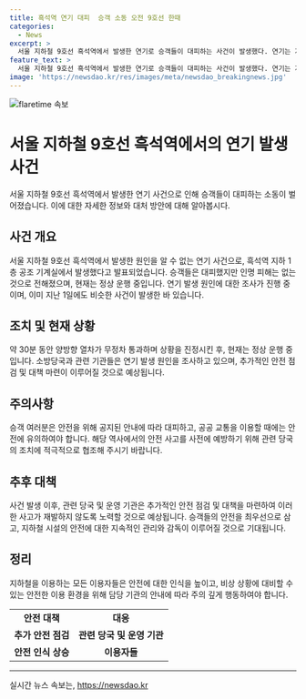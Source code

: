 ```yaml
---
title: 흑석역 연기 대피  승객 소동 오전 9호선 한때
categories:
  - News
excerpt: >
  서울 지하철 9호선 흑석역에서 발생한 연기로 승객들이 대피하는 사건이 발생했다. 연기는 지하 1층 공조 기계실에서 발생했으며, 약 30분간 열차가 무정차 통과했다. 다행히 인명 피해는 없었지만, 소방당국은 원인 조사 중이다. 이 사건은 지난 1일에도 비슷한 사건이 있었다. 현재는 정상 운행 중이며, 승객들의 안전을 우려하는 소식이다.
feature_text: >
  서울 지하철 9호선 흑석역에서 발생한 연기로 승객들이 대피하는 사건이 발생했다. 연기는 지하 1층 공조 기계실에서 발생했으며, 약 30분간 열차가 무정차 통과했다. 다행히 인명 피해는 없었지만, 소방당국은 원인 조사 중이다. 이 사건은 지난 1일에도 비슷한 사건이 있었다. 현재는 정상 운행 중이며, 승객들의 안전을 우려하는 소식이다.
image: 'https://newsdao.kr/res/images/meta/newsdao_breakingnews.jpg'
---
```


<p><img src="https://newsdao.kr/res/images/meta/newsdao_breakingnews.jpg" alt="flaretime 속보" /></p>

<h1>서울 지하철 9호선 흑석역에서의 연기 발생 사건</h1>

<p>서울 지하철 9호선 흑석역에서 발생한 연기 사건으로 인해 승객들이 대피하는 소동이 벌어졌습니다. 이에 대한 자세한 정보와 대처 방안에 대해 알아봅시다.</p>

<h2 data-ke-size="size26">사건 개요</h2>

<p data-ke-size="size16">서울 지하철 9호선 흑석역에서 발생한 원인을 알 수 없는 연기 사건으로, 흑석역 지하 1층 공조 기계실에서 발생했다고 발표되었습니다. 승객들은 대피했지만 인명 피해는 없는 것으로 전해졌으며, 현재는 정상 운행 중입니다. 연기 발생 원인에 대한 조사가 진행 중이며, 이미 지난 1일에도 비슷한 사건이 발생한 바 있습니다.</p>

<h2 data-ke-size="size26">조치 및 현재 상황</h2>

<p data-ke-size="size16">약 30분 동안 양방향 열차가 무정차 통과하며 상황을 진정시킨 후, 현재는 정상 운행 중입니다. 소방당국과 관련 기관들은 연기 발생 원인을 조사하고 있으며, 추가적인 안전 점검 및 대책 마련이 이루어질 것으로 예상됩니다.</p>

<h2 data-ke-size="size26">주의사항</h2>

<p data-ke-size="size16">승객 여러분은 안전을 위해 공지된 안내에 따라 대피하고, 공공 교통을 이용할 때에는 안전에 유의하여야 합니다. 해당 역사에서의 안전 사고를 사전에 예방하기 위해 관련 당국의 조치에 적극적으로 협조해 주시기 바랍니다.</p>

<h2 data-ke-size="size26">추후 대책</h2>

<p data-ke-size="size16">사건 발생 이후, 관련 당국 및 운영 기관은 추가적인 안전 점검 및 대책을 마련하여 이러한 사고가 재발하지 않도록 노력할 것으로 예상됩니다. 승객들의 안전을 최우선으로 삼고, 지하철 시설의 안전에 대한 지속적인 관리와 감독이 이루어질 것으로 기대됩니다.</p>

<h2 data-ke-size="size26">정리</h2>

<p data-ke-size="size16">지하철을 이용하는 모든 이용자들은 안전에 대한 인식을 높이고, 비상 상황에 대비할 수 있는 안전한 이용 환경을 위해 담당 기관의 안내에 따라 주의 깊게 행동하여야 합니다.</p>

<table>
    <tr>
        <td style="text-align: center; height: 17px;"><b>안전 대책</b></td>
        <td style="text-align: center; height: 17px;"><b>대응</b></td>
    </tr>
    <tr>
        <td style="text-align: center; height: 17px;"><b>추가 안전 점검</b></td>
        <td style="text-align: center; height: 17px;"><b>관련 당국 및 운영 기관</b></td>
    </tr>
    <tr>
        <td style="text-align: center; height: 17px;"><b>안전 인식 상승</b></td>
        <td style="text-align: center; height: 17px;"><b>이용자들</b></td>
    </tr>
</table>

<hr>

<p data-ke-size="size16"></p>
실시간 뉴스 속보는, <a href="https://newsdao.kr" rel="dofollow">https://newsdao.kr</a>


